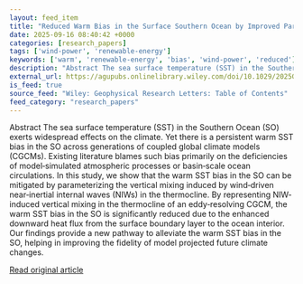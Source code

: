 ```yaml
---
layout: feed_item
title: "Reduced Warm Bias in the Surface Southern Ocean by Improved Parameterization of Wind‐Driven Vertical Mixing in an Eddy‐Resolving Coupled Global Climate Model"
date: 2025-09-16 08:40:42 +0000
categories: [research_papers]
tags: ['wind-power', 'renewable-energy']
keywords: ['warm', 'renewable-energy', 'bias', 'wind-power', 'reduced']
description: "Abstract The sea surface temperature (SST) in the Southern Ocean (SO) exerts widespread effects on the climate"
external_url: https://agupubs.onlinelibrary.wiley.com/doi/10.1029/2025GL115504?af=R
is_feed: true
source_feed: "Wiley: Geophysical Research Letters: Table of Contents"
feed_category: "research_papers"
---
```


Abstract The sea surface temperature (SST) in the Southern Ocean (SO) exerts widespread effects on the climate. Yet there is a persistent warm SST bias in the SO across generations of coupled global climate models (CGCMs). Existing literature blames such bias primarily on the deficiencies of model‐simulated atmospheric processes or basin‐scale ocean circulations. In this study, we show that the warm SST bias in the SO can be mitigated by parameterizing the vertical mixing induced by wind‐driven near‐inertial internal waves (NIWs) in the thermocline. By representing NIW‐induced vertical mixing in the thermocline of an eddy‐resolving CGCM, the warm SST bias in the SO is significantly reduced due to the enhanced downward heat flux from the surface boundary layer to the ocean interior. Our findings provide a new pathway to alleviate the warm SST bias in the SO, helping in improving the fidelity of model projected future climate changes.

[Read original article](https://agupubs.onlinelibrary.wiley.com/doi/10.1029/2025GL115504?af=R)
